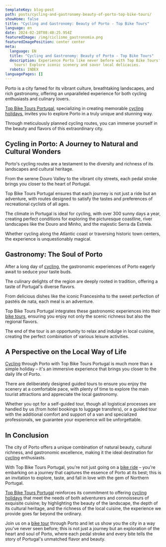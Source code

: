 ```yaml
---
templateKey: blog-post
path: posts/cycling-and-gastronomy-beauty-of-porto-top-bike-tours/
showHome: false
title: "Cycling and Gastronomy: Beauty of Porto - Top Bike Tours"
language: en
date: 2024-02-28T08:48:25.954Z
featuredImage: /img/ciclismo_gastronomia.png
featuredImagePosition: center center
meta:
  language: EN
  title: "Cycling and Gastronomy: Beauty of Porto - Top Bike Tours"
  description: Experience Porto like never before with Top Bike Tours' exceptional
    tours! Explore iconic scenery and savor local delicacies.
  robots: INDEX
languagePages: []
---
```

Porto is a city famed for its vibrant culture, breathtaking landscapes, and rich gastronomy, offering an unparalleled experience for both cycling enthusiasts and culinary lovers.

[Top Bike Tours Portugal](https://topbiketoursportugal.com/), specializing in creating memorable [cycling holidays](https://topbiketoursportugal.com/bike-tours-in-portugal/), invites you to explore Porto in a truly unique and stunning way.

Through meticulously planned cycling routes, you can immerse yourself in the beauty and flavors of this extraordinary city.

## Cycling in Porto: A Journey to Natural and Cultural Wonders

Porto's cycling routes are a testament to the diversity and richness of its landscapes and cultural heritage.

From the serene Douro Valley to the vibrant city streets, each pedal stroke brings you closer to the heart of Portugal.

Top Bike Tours Portugal ensures that each journey is not just a ride but an adventure, with routes designed to satisfy the tastes and preferences of recreational cyclists of all ages.

The climate in Portugal is ideal for cycling, with over 300 sunny days a year, creating perfect conditions for exploring the picturesque coastline, river landscapes like the Douro and Minho, and the majestic Serra da Estrela.

Whether cycling along the Atlantic coast or traversing historic town centers, the experience is unquestionably magical.

## Gastronomy: The Soul of Porto

After a long day of [cycling](https://topbiketoursportugal.com/bike-tours-in-portugal/), the gastronomic experiences of Porto eagerly await to seduce your taste buds.

The culinary delights of the region are deeply rooted in tradition, offering a taste of Portugal's diverse flavors.

From delicious dishes like the iconic Francesinha to the sweet perfection of pastéis de nata, each meal is an adventure.

Top Bike Tours Portugal integrates these gastronomic experiences into their [bike tours](https://topbiketoursportugal.com/bike-tours-porto-portugal/), ensuring you enjoy not only the scenic richness but also the regional flavors.

The end of the tour is an opportunity to relax and indulge in local cuisine, creating the perfect combination of various leisure activities.

## A Perspective on the Local Way of Life

[Cycling](https://topbiketoursportugal.com/bike-tours-in-portugal/) through Porto with Top Bike Tours Portugal is much more than a simple holiday – it's an immersive experience that brings you closer to the daily life of Porto.

There are deliberately designed guided tours to ensure you enjoy the scenery at a comfortable pace, with plenty of time to explore the main tourist attractions and appreciate the local gastronomy.

Whether you opt for a self-guided tour, though all logistical processes are handled by us (from hotel bookings to luggage transfers), or a guided tour with the additional comfort and support of a van and specialized professionals, we guarantee your experience will be unforgettable.

## In Conclusion

The city of Porto offers a unique combination of natural beauty, cultural richness, and gastronomic excellence, making it the ideal destination for [cycling](https://topbiketoursportugal.com/bike-tours-in-portugal/) enthusiasts.

With Top Bike Tours Portugal, you're not just going on a [bike ride](https://topbiketoursportugal.com/bike-tours-porto-portugal/) – you're embarking on a journey that captures the essence of Porto at its best; this is an invitation to explore, taste, and fall in love with the gem of Northern Portugal.

[Top Bike Tours Portugal](https://topbiketoursportugal.com/) reinforces its commitment to offering [cycling holidays](https://topbiketoursportugal.com/bike-tours-in-portugal/) that meet the needs of both adventurers and connoisseurs of exquisite cuisine; by highlighting the beauty of the landscape, the depth of its cultural heritage, and the richness of the local cuisine, the experience we provide goes far beyond the ordinary.

Join us on a [bike tour](https://topbiketoursportugal.com/bike-tours-porto-portugal/) through Porto and let us show you the city in a way you've never seen before; this is not just a journey but an exploration of the heart and soul of Porto, where each pedal stroke and every bite tells the story of Portugal's unmatched flavor and beauty.